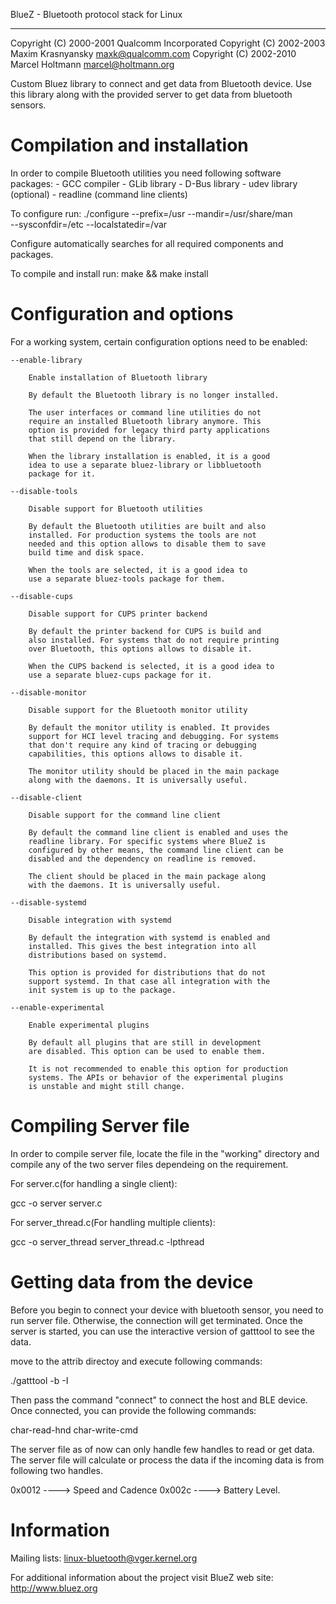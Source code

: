 BlueZ - Bluetooth protocol stack for Linux
******************************************

Copyright (C) 2000-2001  Qualcomm Incorporated
Copyright (C) 2002-2003  Maxim Krasnyansky <maxk@qualcomm.com>
Copyright (C) 2002-2010  Marcel Holtmann <marcel@holtmann.org>



Custom Bluez library to connect and get data from Bluetooth device.
Use this library along with the provided server to get data from bluetooth sensors.

Compilation and installation
============================

In order to compile Bluetooth utilities you need following software packages:
	- GCC compiler
	- GLib library
	- D-Bus library
	- udev library (optional)
	- readline (command line clients)

To configure run:
	./configure --prefix=/usr --mandir=/usr/share/man \
				--sysconfdir=/etc --localstatedir=/var

Configure automatically searches for all required components and packages.

To compile and install run:
	make && make install


Configuration and options
=========================

For a working system, certain configuration options need to be enabled:

	--enable-library

		Enable installation of Bluetooth library

		By default the Bluetooth library is no longer installed.

		The user interfaces or command line utilities do not
		require an installed Bluetooth library anymore. This
		option is provided for legacy third party applications
		that still depend on the library.

		When the library installation is enabled, it is a good
		idea to use a separate bluez-library or libbluetooth
		package for it.

	--disable-tools

		Disable support for Bluetooth utilities

		By default the Bluetooth utilities are built and also
		installed. For production systems the tools are not
		needed and this option allows to disable them to save
		build time and disk space.

		When the tools are selected, it is a good idea to
		use a separate bluez-tools package for them.

	--disable-cups

		Disable support for CUPS printer backend

		By default the printer backend for CUPS is build and
		also installed. For systems that do not require printing
		over Bluetooth, this options allows to disable it.

		When the CUPS backend is selected, it is a good idea to
		use a separate bluez-cups package for it.

	--disable-monitor

		Disable support for the Bluetooth monitor utility

		By default the monitor utility is enabled. It provides
		support for HCI level tracing and debugging. For systems
		that don't require any kind of tracing or debugging
		capabilities, this options allows to disable it.

		The monitor utility should be placed in the main package
		along with the daemons. It is universally useful.

	--disable-client

		Disable support for the command line client

		By default the command line client is enabled and uses the
		readline library. For specific systems where BlueZ is
		configured by other means, the command line client can be
		disabled and the dependency on readline is removed.

		The client should be placed in the main package along
		with the daemons. It is universally useful.

	--disable-systemd

		Disable integration with systemd

		By default the integration with systemd is enabled and
		installed. This gives the best integration into all
		distributions based on systemd.

		This option is provided for distributions that do not
		support systemd. In that case all integration with the
		init system is up to the package.

	--enable-experimental

		Enable experimental plugins

		By default all plugins that are still in development
		are disabled. This option can be used to enable them.

		It is not recommended to enable this option for production
		systems. The APIs or behavior of the experimental plugins
		is unstable and might still change.


Compiling Server file
=====================
In order to compile server file, locate the file in the "working" directory and
compile any of the two server files dependeing on the requirement.

For server.c(for handling a single client):

gcc -o server server.c

For server_thread.c(For handling multiple clients): 

gcc -o server_thread server_thread.c -lpthread

Getting data from the device
============================
Before you begin to connect your device with bluetooth sensor, you need to run
server file. Otherwise, the connection will get terminated.
Once the server is started, you can use the interactive version of gatttool to see 
the data.

move to the attrib directoy and execute following commands:

./gatttool -b <MACID> -I

Then pass the command "connect" to connect the host and BLE device.
Once connected, you can provide the following commands:

char-read-hnd <handle>
char-write-cmd <handle> <value>

The server file as of now can only handle few handles to read or get data.
The server file will calculate or process the data if the incoming data is from
following two handles.

0x0012 ----> Speed and Cadence
0x002c ----> Battery Level.


Information
===========

Mailing lists:
	linux-bluetooth@vger.kernel.org

For additional information about the project visit BlueZ web site:
	http://www.bluez.org

